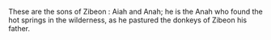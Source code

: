 These are the sons of Zibeon : Aiah and Anah; he is the Anah who found the hot springs in the wilderness, as he pastured the donkeys of Zibeon his father.
